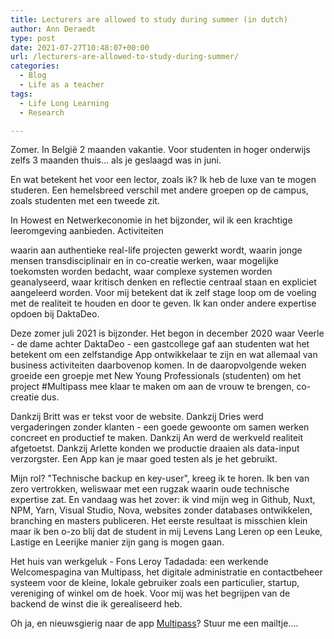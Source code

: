 ```yaml
---
title: Lecturers are allowed to study during summer (in dutch) 
author: Ann Deraedt
type: post
date: 2021-07-27T10:48:07+00:00
url: /lecturers-are-allowed-to-study-during-summer/
categories:
  - Blog
  - Life as a teacher
tags:
  - Life Long Learning
  - Research

---
```

Zomer. In België 2 maanden vakantie. Voor studenten in hoger onderwijs zelfs 3 maanden thuis... als je geslaagd was in juni.

En wat betekent het voor een lector, zoals ik? Ik heb de luxe van te mogen studeren. Een hemelsbreed verschil met andere groepen op de campus, zoals studenten met een tweede zit.

In Howest en Netwerkeconomie in het bijzonder, wil ik een krachtige leeromgeving aanbieden. Activiteiten

waarin aan authentieke real-life projecten gewerkt wordt,
waarin jonge mensen transdisciplinair en in co-creatie werken,
waar mogelijke toekomsten worden bedacht,
waar complexe systemen worden geanalyseerd,
waar kritisch denken en reflectie centraal staan en expliciet aangeleerd worden.
Voor mij betekent dat ik zelf stage loop om de voeling met de realiteit te houden en door te geven. Ik kan onder andere expertise opdoen bij DaktaDeo.

Deze zomer juli 2021 is bijzonder. Het begon in december 2020 waar Veerle - de dame achter DaktaDeo - een gastcollege gaf aan studenten wat het betekent om een zelfstandige App ontwikkelaar te zijn en wat allemaal van business activiteiten daarbovenop komen. In de daaropvolgende weken groeide een groepje met New Young Professionals (studenten) om het project #Multipass mee klaar te maken om aan de vrouw te brengen, co-creatie dus.

Dankzij Britt was er tekst voor de website. Dankzij Dries werd vergaderingen zonder klanten - een goede gewoonte om samen werken concreet en productief te maken. Dankzij An werd de werkveld realiteit afgetoetst. Dankzij Arlette konden we productie draaien als data-input verzorgster. Een App kan je maar goed testen als je het gebruikt.

Mijn rol? "Technische backup en key-user", kreeg ik te horen. Ik ben van zero vertrokken, weliswaar met een rugzak waarin oude technische expertise zat. En vandaag was het zover: ik vind mijn weg in Github, Nuxt, NPM, Yarn, Visual Studio, Nova, websites zonder databases ontwikkelen, branching en masters publiceren. Het eerste resultaat is misschien klein maar ik ben o-zo blij dat de student in mij Levens Lang Leren op een Leuke, Lastige en Leerijke manier zijn gang is mogen gaan.

Het huis van werkgeluk - Fons Leroy
Tadadada: een werkende Welcomespagina van Multipass, het digitale administratie en contactbeheer systeem voor de kleine, lokale gebruiker zoals een particulier, startup, vereniging of winkel om de hoek. Voor mij was het begrijpen van de backend de winst die ik gerealiseerd heb.



<content-image src="/img/lecturers-are-allowed-to-study-during-summer.png" alt="photo, credits to unsplash"></content-image>

Oh ja, en nieuwsgierig naar de app [Multipass](https://review-develop.multipass.rocks/)? Stuur me een mailtje....
